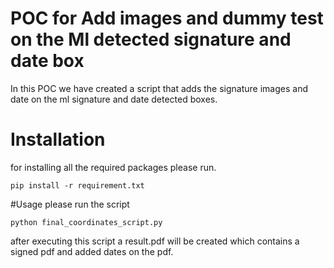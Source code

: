# POC for Add images and dummy test on the Ml detected signature and date box 

In this POC we have created a script that adds the signature images and date on the ml signature and date detected boxes.

# Installation

for installing all the required packages please run.
```
pip install -r requirement.txt
```

#Usage
please run the script
```
python final_coordinates_script.py
```
after executing this script a result.pdf will be created which contains a signed pdf and added dates on the pdf.

